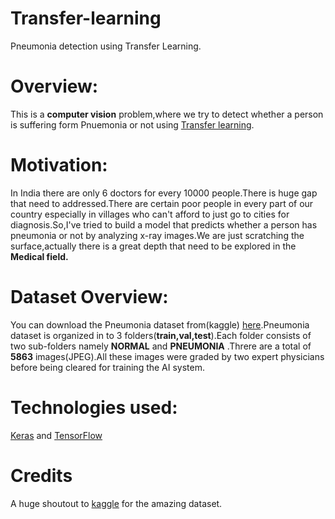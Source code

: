 # Transfer-learning
Pneumonia detection using Transfer Learning.

# Overview:
This is a **computer vision** problem,where we try to detect whether a person is suffering form Pnuemonia or not using [Transfer learning](https://cs231n.github.io/transfer-learning/).

# Motivation:
In India there are only 6 doctors for every 10000 people.There is huge gap that need to addressed.There are certain poor people in every part of our country especially in villages who can't afford to just go to cities for diagnosis.So,I've tried to build a model that predicts whether a person has pneumonia or not by analyzing x-ray images.We are just scratching the surface,actually there is a great depth that need to be explored in the **Medical field.**

# Dataset Overview:
You can download the Pneumonia dataset from(kaggle) [here](https://www.kaggle.com/paultimothymooney/chest-xray-pneumonia).Pneumonia dataset is organized in to 3 folders(**train,val,test**).Each folder consists of two sub-folders namely **NORMAL** and **PNEUMONIA** .Threre are a total of **5863** images(JPEG).All these images were graded by two expert physicians before being cleared for training the AI system.

# Technologies used:
[Keras](https://keras.io) and [TensorFlow](https://www.tensorflow.org/)
# Credits
A huge shoutout to [kaggle](https://www.kaggle.com/) for the amazing dataset.
